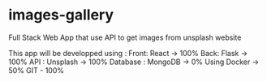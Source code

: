 # images-gallery

Full Stack Web App that use API to get images from unsplash website <br>

This app will be developped using :
Front: React -> 100%
Back: Flask -> 100%
API : Unsplash -> 100%
Database : MongoDB -> 0%
Using Docker -> 50%
GIT - 100%

